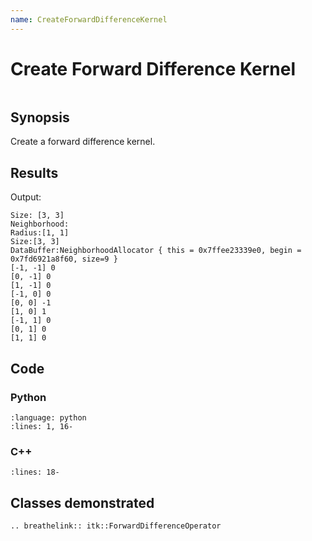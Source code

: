 ```yaml
---
name: CreateForwardDifferenceKernel
---
```


# Create Forward Difference Kernel

```{index} single: ForwardDifferenceOperator pair: difference; kernel
```

## Synopsis

Create a forward difference kernel.

## Results

Output:

```
Size: [3, 3]
Neighborhood:
Radius:[1, 1]
Size:[3, 3]
DataBuffer:NeighborhoodAllocator { this = 0x7ffee23339e0, begin = 0x7fd6921a8f60, size=9 }
[-1, -1] 0
[0, -1] 0
[1, -1] 0
[-1, 0] 0
[0, 0] -1
[1, 0] 1
[-1, 1] 0
[0, 1] 0
[1, 1] 0
```

## Code

### Python

```{literalinclude} Code.py
:language: python
:lines: 1, 16-
```

### C++

```{literalinclude} Code.cxx
:lines: 18-
```

## Classes demonstrated

```{eval-rst}
.. breathelink:: itk::ForwardDifferenceOperator
```
